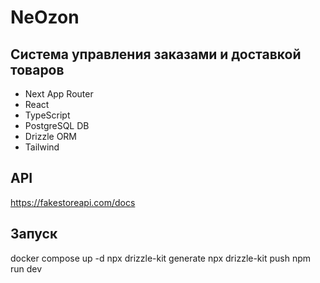 # NeOzon

## Система управления заказами и доставкой товаров

- Next App Router
- React
- TypeScript
- PostgreSQL DB
- Drizzle ORM
- Tailwind

## API

https://fakestoreapi.com/docs

## Запуск

docker compose up -d
npx drizzle-kit generate
npx drizzle-kit push
npm run dev
